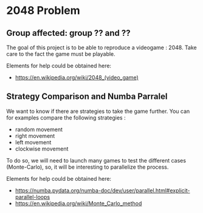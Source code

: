 # 2048 Problem

## Group affected: group ?? and ??

The goal of this project is to be able to reproduce a videogame : 2048.
Take care to the fact the game must be playable.

Elements for help could be obtained here:
- https://en.wikipedia.org/wiki/2048_(video_game)


## Strategy Comparison and Numba Parralel

We want to know if there are strategies to take the game further. You can for examples compare the following strategies :
- random movement
- right movement
- left movement
- clockwise movement

To do so, we will need to launch many games to test the different cases (Monte-Carlo), so, it will be interesting to parallelize the process.

Elements for help could be obtained here:
- https://numba.pydata.org/numba-doc/dev/user/parallel.html#explicit-parallel-loops
- https://en.wikipedia.org/wiki/Monte_Carlo_method